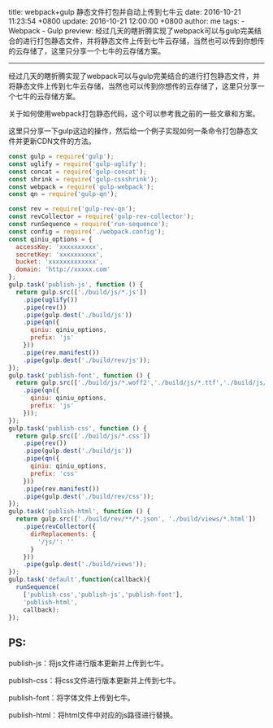 title: webpack+gulp 静态文件打包并自动上传到七牛云
date: 2016-10-21 11:23:54 +0800
update: 2016-10-21 12:00:00 +0800
author: me
tags:
    - Webpack
    - Gulp
preview: 经过几天的瞎折腾实现了webpack可以与gulp完美结合的进行打包静态文件，并将静态文件上传到七牛云存储，当然也可以传到你想传的云存储了，这里只分享一个七牛的云存储方案。

---
经过几天的瞎折腾实现了webpack可以与gulp完美结合的进行打包静态文件，并将静态文件上传到七牛云存储，当然也可以传到你想传的云存储了，这里只分享一个七牛的云存储方案。

关于如何使用webpack打包静态代码，这个可以参考我之前的一些文章和方案。

这里只分享一下gulp这边的操作，然后给一个例子实现如何一条命令打包静态文件并更新CDN文件的方法。

```js
const gulp = require('gulp');
const uglify = require('gulp-uglify');
const concat = require('gulp-concat');
const shrink = require('gulp-cssshrink');
const webpack = require('gulp-webpack');
const qn = require('gulp-qn');

const rev = require('gulp-rev-qn');
const revCollector = require('gulp-rev-collector');
const runSequence = require('run-sequence');
const config = require('./webpack.config');
const qiniu_options = {
  accessKey: 'xxxxxxxxxx',
  secretKey: 'xxxxxxxxxx',
  bucket: 'xxxxxxxxxxxxx',
  domain: 'http://xxxxx.com'
};
gulp.task('publish-js', function () {
  return gulp.src(['./build/js/*.js'])
    .pipe(uglify())
    .pipe(rev())
    .pipe(gulp.dest('./build/js'))
    .pipe(qn({
      qiniu: qiniu_options,
      prefix: 'js'
    }))
    .pipe(rev.manifest())
    .pipe(gulp.dest('./build/rev/js'));
});
gulp.task('publish-font', function () {
  return gulp.src(['./build/js/*.woff2','./build/js/*.ttf','./build/js/*.eot','./build/js/*.woff'])
    .pipe(qn({
      qiniu: qiniu_options,
      prefix: 'js'
    }));
});
gulp.task('publish-css', function () {
  return gulp.src(['./build/js/*.css'])
    .pipe(rev())
    .pipe(gulp.dest('./build/js'))
    .pipe(qn({
      qiniu: qiniu_options,
      prefix: 'css'
    }))
    .pipe(rev.manifest())
    .pipe(gulp.dest('./build/rev/css'));
});
gulp.task('publish-html', function () {
  return gulp.src(['./build/rev/**/*.json', './build/views/*.html'])
    .pipe(revCollector({
      dirReplacements: {
        '/js/': ''
      }
    }))
    .pipe(gulp.dest('./build/views'));
});
gulp.task('default',function(callback){
  runSequence(
    ['publish-css','publish-js','publish-font'],
    'publish-html',
    callback);
});
```
## PS:
publish-js：将js文件进行版本更新并上传到七牛。

publish-css：将css文件进行版本更新并上传到七牛。

publish-font：将字体文件上传到七牛。

publish-html：将html文件中对应的js路径进行替换。